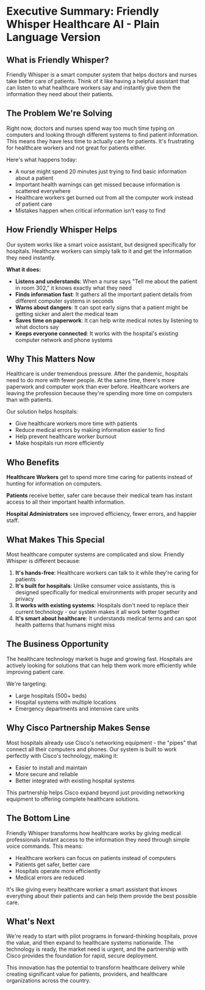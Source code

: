 # Executive Summary: Friendly Whisper Healthcare AI - Plain Language Version

## What is Friendly Whisper?

Friendly Whisper is a smart computer system that helps doctors and nurses take better care of patients. Think of it like having a helpful assistant that can listen to what healthcare workers say and instantly give them the information they need about their patients.

## The Problem We're Solving

Right now, doctors and nurses spend way too much time typing on computers and looking through different systems to find patient information. This means they have less time to actually care for patients. It's frustrating for healthcare workers and not great for patients either.

Here's what happens today:
- A nurse might spend 20 minutes just trying to find basic information about a patient
- Important health warnings can get missed because information is scattered everywhere
- Healthcare workers get burned out from all the computer work instead of patient care
- Mistakes happen when critical information isn't easy to find

## How Friendly Whisper Helps

Our system works like a smart voice assistant, but designed specifically for hospitals. Healthcare workers can simply talk to it and get the information they need instantly.

**What it does:**
- **Listens and understands**: When a nurse says "Tell me about the patient in room 302," it knows exactly what they need
- **Finds information fast**: It gathers all the important patient details from different computer systems in seconds
- **Warns about dangers**: It can spot early signs that a patient might be getting sicker and alert the medical team
- **Saves time on paperwork**: It can help write medical notes by listening to what doctors say
- **Keeps everyone connected**: It works with the hospital's existing computer network and phone systems

## Why This Matters Now

Healthcare is under tremendous pressure. After the pandemic, hospitals need to do more with fewer people. At the same time, there's more paperwork and computer work than ever before. Healthcare workers are leaving the profession because they're spending more time on computers than with patients.

Our solution helps hospitals:
- Give healthcare workers more time with patients
- Reduce medical errors by making information easier to find
- Help prevent healthcare worker burnout
- Make hospitals run more efficiently

## Who Benefits

**Healthcare Workers** get to spend more time caring for patients instead of hunting for information on computers.

**Patients** receive better, safer care because their medical team has instant access to all their important health information.

**Hospital Administrators** see improved efficiency, fewer errors, and happier staff.

## What Makes This Special

Most healthcare computer systems are complicated and slow. Friendly Whisper is different because:

1. **It's hands-free**: Healthcare workers can talk to it while they're caring for patients
2. **It's built for hospitals**: Unlike consumer voice assistants, this is designed specifically for medical environments with proper security and privacy
3. **It works with existing systems**: Hospitals don't need to replace their current technology - our system makes it all work better together
4. **It's smart about healthcare**: It understands medical terms and can spot health patterns that humans might miss

## The Business Opportunity

The healthcare technology market is huge and growing fast. Hospitals are actively looking for solutions that can help them work more efficiently while improving patient care. 

We're targeting:
- Large hospitals (500+ beds)
- Hospital systems with multiple locations
- Emergency departments and intensive care units

## Why Cisco Partnership Makes Sense

Most hospitals already use Cisco's networking equipment - the "pipes" that connect all their computers and phones. Our system is built to work perfectly with Cisco's technology, making it:
- Easier to install and maintain
- More secure and reliable
- Better integrated with existing hospital systems

This partnership helps Cisco expand beyond just providing networking equipment to offering complete healthcare solutions.

## The Bottom Line

Friendly Whisper transforms how healthcare works by giving medical professionals instant access to the information they need through simple voice commands. This means:
- Healthcare workers can focus on patients instead of computers
- Patients get safer, better care
- Hospitals operate more efficiently
- Medical errors are reduced

It's like giving every healthcare worker a smart assistant that knows everything about their patients and can help them provide the best possible care.

## What's Next

We're ready to start with pilot programs in forward-thinking hospitals, prove the value, and then expand to healthcare systems nationwide. The technology is ready, the market need is urgent, and the partnership with Cisco provides the foundation for rapid, secure deployment.

This innovation has the potential to transform healthcare delivery while creating significant value for patients, providers, and healthcare organizations across the country.
